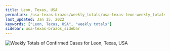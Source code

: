 ```yaml
---
title: Leon, Texas, USA
permalink: /usa-texas-brazos/weekly_totals/usa-texas-leon-weekly_totals.html
last_updated: Jan 15, 2022
keywords: ["Leon, Texas, USA", "weekly totals"]
sidebar: usa-texas-brazos_sidebar
---
```


![Weekly Totals of Confirmed Cases for Leon, Texas, USA](/covid_tracker/images/graphs/usa-texas-leon-weekly_totals_graph.png)

